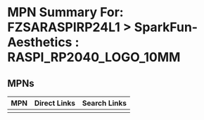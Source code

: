 



# MPN Summary For: FZSARASPIRP24L1 > SparkFun-Aesthetics : RASPI_RP2040_LOGO_10MM

## MPNs
  

|MPN|Direct Links|Search Links|
| :--- | :--- | :--- |
||||
